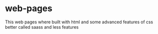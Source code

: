 # web-pages
This web pages where built with html and some advanced features of css better called saass and less features
